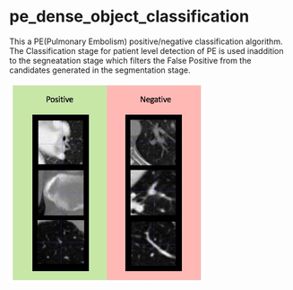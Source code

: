 # pe_dense_object_classification

This a PE(Pulmonary Embolism) positive/negative classification algorithm. The Classification stage for patient level detection of PE is used inaddition to the segneatation stage which filters the False Positive from the candidates generated in the segmentation stage. 

![PE Classification](https://github.com/shafiqabedin/pe_dense_object_classification/blob/master/pe_classification.jpeg)
